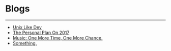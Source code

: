 
# Blogs
----------------------

* [Unix Like Dev](detail.html?doc=blogs/Unix_Like_Dev.md)
* [The Personal Plan On 2017](detail.html?doc=blogs/2017_Personal_Plan.md)
* [Music: One More Time, One More Chance.](detail.html?doc=blogs/One_More_Time_One_More_Chance.md)
* [Something.](detail.html?doc=blogs/Some_Idea.md)

